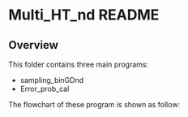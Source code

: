 # Multi_HT_nd README

## Overview 

This folder contains three main programs:

- sampling_binGDnd
- Error_prob_cal

The flowchart of these program is shown as follow:



